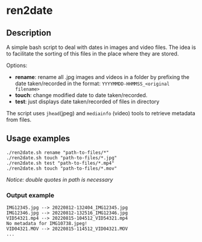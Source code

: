 # ren2date

## Description
A simple bash script to deal with dates in images and video files. The idea is to facilitate the sorting of this files in the place where they are stored. 

Options:

- **rename**: rename all .jpg images and videos in a folder by prefixing the date taken/recorded in the format: `YYYYMMDD-HHMMSS_<original filename>`
- **touch**: change modified date to date taken/recorded.
- **test**: just displays date taken/recorded of files in directory

The script uses `jhead`(jpeg) and `mediainfo` (video) tools to retrieve metadata from files.

## Usage examples

```
./ren2date.sh rename "path-to-files/*"
./ren2date.sh touch "path-to-files/*.jpg"
./ren2date.sh test "path-to-files/*.mp4"
./ren2date.sh touch "path-to-files/*.mov"
```
*Notice: double quotes in path is necessary*


### Output example
```
IMG12345.jpg --> 20220812-132404_IMG12345.jpg
IMG12346.jpg --> 20220812-132516_IMG12346.jpg
VID54321.mp4 --> 20220815-104512_VID54321.mp4
No metadata for IMG10738.jpeg!
VID04321.MOV --> 20220815-114512_VID04321.MOV
...
```
